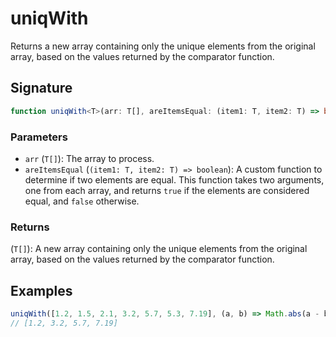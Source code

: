 # uniqWith

Returns a new array containing only the unique elements from the original array, based on the values returned by the comparator function.

## Signature

```typescript
function uniqWith<T>(arr: T[], areItemsEqual: (item1: T, item2: T) => boolean): T[];
```

### Parameters

- `arr` (`T[]`): The array to process.
- `areItemsEqual` (`(item1: T, item2: T) => boolean`): A custom function to determine if two elements are equal. This function takes two arguments, one from each array, and returns `true` if the elements are considered equal, and `false` otherwise.

### Returns

(`T[]`): A new array containing only the unique elements from the original array, based on the values returned by the comparator function.

## Examples

```typescript
uniqWith([1.2, 1.5, 2.1, 3.2, 5.7, 5.3, 7.19], (a, b) => Math.abs(a - b) < 1);
// [1.2, 3.2, 5.7, 7.19]
```
